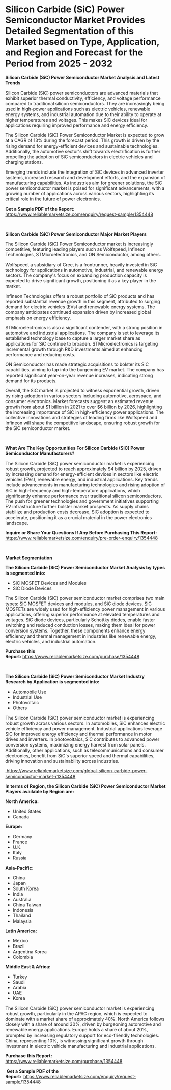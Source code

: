 <p><h1>Silicon Carbide (SiC) Power Semiconductor Market Provides Detailed Segmentation of this Market based on Type, Application, and Region and Forecast for the Period from 2025 - 2032</h1></p><p><strong>Silicon Carbide (SiC) Power Semiconductor Market Analysis and Latest Trends</strong></p>
<p><p>Silicon Carbide (SiC) power semiconductors are advanced materials that exhibit superior thermal conductivity, efficiency, and voltage performance compared to traditional silicon semiconductors. They are increasingly being used in high-power applications such as electric vehicles, renewable energy systems, and industrial automation due to their ability to operate at higher temperatures and voltages. This makes SiC devices ideal for applications requiring improved performance and energy efficiency.</p><p>The Silicon Carbide (SiC) Power Semiconductor Market is expected to grow at a CAGR of 13% during the forecast period. This growth is driven by the rising demand for energy-efficient devices and sustainable technologies. Additionally, the automotive sector's shift towards electrification is further propelling the adoption of SiC semiconductors in electric vehicles and charging stations. </p><p>Emerging trends include the integration of SiC devices in advanced inverter systems, increased research and development efforts, and the expansion of manufacturing capabilities. As industries aim for greener solutions, the SiC power semiconductor market is poised for significant advancements, with a growing number of applications across various sectors, highlighting its critical role in the future of power electronics.</p></p>
<p><strong>Get a Sample PDF of the Report:&nbsp;</strong> <a href="https://www.reliablemarketsize.com/enquiry/request-sample/1354448?utm_campaign=2637&utm_medium=2&utm_source=Github&utm_content=ia&utm_term=15042025&utm_id=silicon-carbide-sic-power-semiconductor">https://www.reliablemarketsize.com/enquiry/request-sample/1354448</a></p>
<p>&nbsp;</p>
<p><strong>Silicon Carbide (SiC) Power Semiconductor Major Market Players</strong></p>
<p><p>The Silicon Carbide (SiC) Power Semiconductor market is increasingly competitive, featuring leading players such as Wolfspeed, Infineon Technologies, STMicroelectronics, and ON Semiconductor, among others. </p><p>Wolfspeed, a subsidiary of Cree, is a frontrunner, heavily invested in SiC technology for applications in automotive, industrial, and renewable energy sectors. The company's focus on expanding production capacity is expected to drive significant growth, positioning it as a key player in the market.</p><p>Infineon Technologies offers a robust portfolio of SiC products and has reported substantial revenue growth in this segment, attributed to surging demand for electric vehicles (EVs) and renewable energy systems. The company anticipates continued expansion driven by increased global emphasis on energy efficiency.</p><p>STMicroelectronics is also a significant contender, with a strong position in automotive and industrial applications. The company is set to leverage its established technology base to capture a larger market share as applications for SiC continue to broaden. STMicroelectronics is targeting incremental growth through R&D investments aimed at enhancing performance and reducing costs.</p><p>ON Semiconductor has made strategic acquisitions to bolster its SiC capabilities, aiming to tap into the burgeoning EV market. The company has reported significant year-on-year revenue increases, indicating strong demand for its products.</p><p>Overall, the SiC market is projected to witness exponential growth, driven by rising adoption in various sectors including automotive, aerospace, and consumer electronics. Market forecasts suggest an estimated revenue growth from about $1 billion in 2021 to over $6 billion by 2026, highlighting the increasing importance of SiC in high-efficiency power applications. The collective innovations and strategies of leading firms like Wolfspeed and Infineon will shape the competitive landscape, ensuring robust growth for the SiC semiconductor market.</p></p>
<p>&nbsp;</p>
<p><strong>What Are The Key Opportunities For Silicon Carbide (SiC) Power Semiconductor Manufacturers?</strong></p>
<p><p>The Silicon Carbide (SiC) power semiconductor market is experiencing robust growth, projected to reach approximately $4 billion by 2025, driven by increasing demand for energy-efficient devices in sectors like electric vehicles (EVs), renewable energy, and industrial applications. Key trends include advancements in manufacturing technologies and rising adoption of SiC in high-frequency and high-temperature applications, which significantly enhance performance over traditional silicon semiconductors. The push for greener technologies and government initiatives supporting EV infrastructure further bolster market prospects. As supply chains stabilize and production costs decrease, SiC adoption is expected to accelerate, positioning it as a crucial material in the power electronics landscape.</p></p>
<p><strong>Inquire or Share Your Questions If Any Before Purchasing This Report:</strong> <a href="https://www.reliablemarketsize.com/enquiry/pre-order-enquiry/1354448?utm_campaign=2637&utm_medium=2&utm_source=Github&utm_content=ia&utm_term=15042025&utm_id=silicon-carbide-sic-power-semiconductor">https://www.reliablemarketsize.com/enquiry/pre-order-enquiry/1354448</a></p>
<p>&nbsp;</p>
<p><strong>Market Segmentation</strong></p>
<p><strong>The Silicon Carbide (SiC) Power Semiconductor Market Analysis by types is segmented into:</strong></p>
<p><ul><li>SiC MOSFET Devices and Modules</li><li>SiC Diode Devices</li></ul></p>
<p><p>The Silicon Carbide (SiC) power semiconductor market comprises two main types: SiC MOSFET devices and modules, and SiC diode devices. SiC MOSFETs are widely used for high-efficiency power management in various applications, offering superior performance at elevated temperatures and voltages. SiC diode devices, particularly Schottky diodes, enable faster switching and reduced conduction losses, making them ideal for power conversion systems. Together, these components enhance energy efficiency and thermal management in industries like renewable energy, electric vehicles, and industrial automation.</p></p>
<p><strong>Purchase this Report:&nbsp;</strong><a href="https://www.reliablemarketsize.com/purchase/1354448?utm_campaign=2637&utm_medium=2&utm_source=Github&utm_content=ia&utm_term=15042025&utm_id=silicon-carbide-sic-power-semiconductor">https://www.reliablemarketsize.com/purchase/1354448</a></p>
<p>&nbsp;</p>
<p><strong>The Silicon Carbide (SiC) Power Semiconductor Market Industry Research by Application is segmented into:</strong></p>
<p><ul><li>Automobile Use</li><li>Industrial Use</li><li>Photovoltaic</li><li>Others</li></ul></p>
<p><p>The Silicon Carbide (SiC) power semiconductor market is experiencing robust growth across various sectors. In automobiles, SiC enhances electric vehicle efficiency and power management. Industrial applications leverage SiC for improved energy efficiency and thermal performance in motor drives and inverters. In photovoltaics, SiC contributes to advanced power conversion systems, maximizing energy harvest from solar panels. Additionally, other applications, such as telecommunications and consumer electronics, benefit from SiC's superior speed and thermal capabilities, driving innovation and sustainability across industries.</p></p>
<p><a href="https://www.reliablemarketsize.com/global-silicon-carbide-power-semiconductor-market-r1354448?utm_campaign=2637&utm_medium=2&utm_source=Github&utm_content=ia&utm_term=15042025&utm_id=silicon-carbide-sic-power-semiconductor">&nbsp;https://www.reliablemarketsize.com/global-silicon-carbide-power-semiconductor-market-r1354448</a></p>
<p><strong>In terms of Region, the Silicon Carbide (SiC) Power Semiconductor Market Players available by Region are:</strong></p>
<p>
    <p> <strong> North America: </strong>
        <ul>
            <li>United States</li>
            <li>Canada</li>
        </ul>
        </p> 
    <p> <strong> Europe: </strong>
        <ul>
            <li>Germany</li>
            <li>France</li>
            <li>U.K.</li>
            <li>Italy</li>
            <li>Russia</li>
        </ul>
        </p> 
    <p> <strong> Asia-Pacific: </strong>
        <ul>
            <li>China</li>
            <li>Japan</li>
            <li>South Korea</li>
            <li>India</li>
            <li>Australia</li>
            <li>China Taiwan</li>
            <li>Indonesia</li>
            <li>Thailand</li>
            <li>Malaysia</li>
        </ul>
        </p> 
    <p> <strong> Latin America: </strong>
        <ul>
            <li>Mexico</li>
            <li>Brazil</li>
            <li>Argentina Korea</li>
            <li>Colombia</li>
        </ul>
        </p> 
    <p> <strong> Middle East & Africa: </strong>
        <ul>
            <li>Turkey</li>
            <li>Saudi</li>
            <li>Arabia</li>
            <li>UAE</li>
            <li>Korea</li>
        </ul>
    </p>
    </p>
<p><p>The Silicon Carbide (SiC) power semiconductor market is experiencing robust growth, particularly in the APAC region, which is expected to dominate with a market share of approximately 40%. North America follows closely with a share of around 30%, driven by burgeoning automotive and renewable energy applications. Europe holds a share of about 20%, prompted by increasing regulatory support for eco-friendly technologies. China, representing 10%, is witnessing significant growth through investment in electric vehicle manufacturing and industrial applications.</p></p>
<p><strong>Purchase this Report: </strong><a href="https://www.reliablemarketsize.com/purchase/1354448?utm_campaign=2637&utm_medium=2&utm_source=Github&utm_content=ia&utm_term=15042025&utm_id=silicon-carbide-sic-power-semiconductor">https://www.reliablemarketsize.com/purchase/1354448</a></p>
<p>&nbsp;<strong>Get a Sample PDF of the Report:&nbsp;&nbsp;</strong><a href="https://www.reliablemarketsize.com/enquiry/request-sample/1354448?utm_campaign=2637&utm_medium=2&utm_source=Github&utm_content=ia&utm_term=15042025&utm_id=silicon-carbide-sic-power-semiconductor">https://www.reliablemarketsize.com/enquiry/request-sample/1354448</a></p>
<p><strong></strong></p>
<p><p></p><p></p><p></p></p>